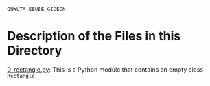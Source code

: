 ```
ONWUTA EBUBE GIDEON
```

# Description of the Files in this Directory


[0-rectangle.py](./0-rectangle.py): This is a Python module that contains an empty class ``Rectangle``
